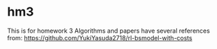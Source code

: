 # hm3
This is for homework 3
Algorithms and papers have several references from:
https://github.com/YukiYasuda2718/rl-bsmodel-with-costs
